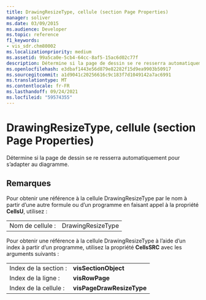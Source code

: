```yaml
---
title: DrawingResizeType, cellule (section Page Properties)
manager: soliver
ms.date: 03/09/2015
ms.audience: Developer
ms.topic: reference
f1_keywords:
- vis_sdr.chm80002
ms.localizationpriority: medium
ms.assetid: 99a5ca0e-5cb4-64cc-8af5-15ac6d02c77f
description: Détermine si la page de dessin se re resserra automatiquement pour s’adapter au diagramme.
ms.openlocfilehash: e3dbaf1443e56d879e82282f15d9ea9903b50917
ms.sourcegitcommit: a1d9041c20256616c9c183f7d1049142a7ac6991
ms.translationtype: MT
ms.contentlocale: fr-FR
ms.lasthandoff: 09/24/2021
ms.locfileid: "59574355"
---
```

# <a name="drawingresizetype-cell-page-properties-section"></a>DrawingResizeType, cellule (section Page Properties)

Détermine si la page de dessin se re resserra automatiquement pour s’adapter au diagramme. 
  
## <a name="remarks"></a>Remarques

Pour obtenir une référence à la cellule DrawingResizeType par le nom à partir d’une autre formule ou d’un programme en faisant appel à la propriété **CellsU**, utilisez : 
  
|||
|:-----|:-----|
|Nom de cellule :  <br/> |DrawingResizeType  <br/> |
   
Pour obtenir une référence à la cellule DrawingResizeType à l’aide d’un index à partir d’un programme, utilisez la propriété **CellsSRC** avec les arguments suivants : 
  
|||
|:-----|:-----|
|Index de la section :  <br/> |**visSectionObject** <br/> |
|Index de la ligne :  <br/> |**visRowPage** <br/> |
|Index de la cellule :  <br/> |**visPageDrawResizeType** <br/> |
   


